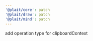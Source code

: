 ```yaml
---
'@plait/core': patch
'@plait/draw': patch
'@plait/mind': patch
---
```


add operation type for clipboardContext
